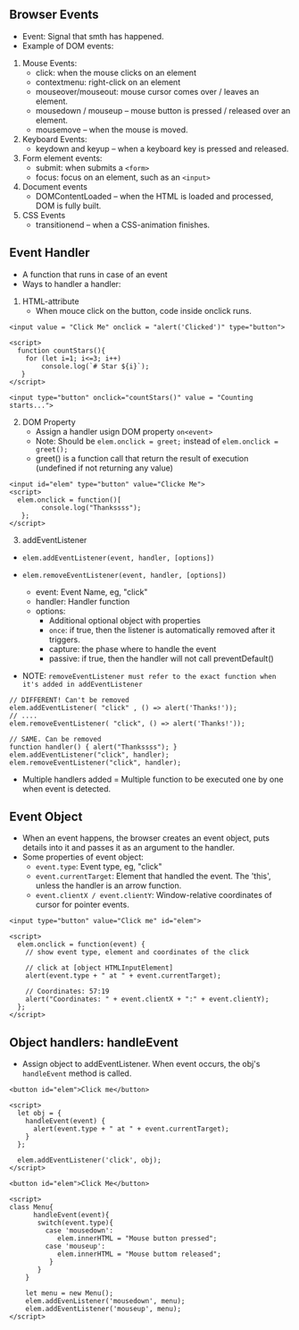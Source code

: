 ## Browser Events
- Event: Signal that smth has happened.
- Example of DOM events:
1. Mouse Events:
   - click: when the mouse clicks on an element 
   - contextmenu: right-click on an element
   - mouseover/mouseout: mouse cursor comes over / leaves an element.
   - mousedown / mouseup – mouse button is pressed / released over an element.
   - mousemove – when the mouse is moved.
2. Keyboard Events:
   - keydown and keyup – when a keyboard key is pressed and released.
3. Form element events:
   - submit: when submits a `<form>`
   - focus: focus on an element, such as an `<input>`
4. Document events
   - DOMContentLoaded – when the HTML is loaded and processed, DOM is fully built.
5. CSS Events
   - transitionend – when a CSS-animation finishes.

## Event Handler
- A function that runs in case of an event
- Ways to handler a handler:

1. HTML-attribute
   - When mouce click on the button, code inside onclick runs.
```
<input value = "Click Me" onclick = "alert('Clicked')" type="button">
```
```
<script>
  function countStars(){
    for (let i=1; i<=3; i++)
        console.log(`# Star ${i}`);
   }
</script>

<input type="button" onclick="countStars()" value = "Counting starts...">
```

2. DOM Property
   - Assign a handler usign DOM property `on<event>`
   - Note: Should be `elem.onclick = greet;` instead of `elem.onclick = greet();`
   - greet() is a function call that return the result of execution (undefined if not returning any value)

```
<input id="elem" type="button" value="Clicke Me">
<script>
  elem.onclick = function()[
        console.log("Thankssss");
   };
</script>
```

3. addEventListener
- `elem.addEventListener(event, handler, [options])`
- `elem.removeEventListener(event, handler, [options])`
   - event: Event Name, eg, "click"
   - handler: Handler function
   - options:
     - Additional optional object with properties
     - `once`: if true,  then the listener is automatically removed after it triggers.
     - capture: the phase where to handle the event
     - passive: if true, then the handler will not call preventDefault()
     
- NOTE: `removeEventListener must refer to the exact function when it's added in addEventListener`

```
// DIFFERENT! Can't be removed
elem.addEventListener( "click" , () => alert('Thanks!'));
// ....
elem.removeEventListener( "click", () => alert('Thanks!'));

// SAME. Can be removed
function handler() { alert("Thankssss"); }
elem.addEventListener("click", handler);
elem.removeEventListener("click", handler);
```

- Multiple handlers added =  Multiple function to be executed one by one when event is detected.


## Event Object
- When an event happens, the browser creates an event object, puts details into it and passes it as an argument to the handler.
- Some properties of event object:
  - `event.type`: Event type, eg, "click"
  - `event.currentTarget`: Element that handled the event. The 'this', unless the handler is an arrow function.
  - `event.clientX / event.clientY`: Window-relative coordinates of cursor for pointer events.

```
<input type="button" value="Click me" id="elem">

<script>
  elem.onclick = function(event) {
    // show event type, element and coordinates of the click
    
    // click at [object HTMLInputElement]
    alert(event.type + " at " + event.currentTarget);  
    
    // Coordinates: 57:19
    alert("Coordinates: " + event.clientX + ":" + event.clientY);
  };
</script>
```

## Object handlers: handleEvent
- Assign object to addEventListener. When event occurs, the obj's `handleEvent` method is called.

```
<button id="elem">Click me</button>

<script>
  let obj = {
    handleEvent(event) {
      alert(event.type + " at " + event.currentTarget);
    }
  };

  elem.addEventListener('click', obj);
</script>

```

```
<button id="elem">Click Me</button>

<script>
class Menu{
      handleEvent(event){
       switch(event.type){
         case 'mousedown':
            elem.innerHTML = "Mouse button pressed";
         case 'mouseup':
            elem.innerHTML = "Mouse buttom released";
          }
       }
    }
    
    let menu = new Menu();
    elem.addEvenListener('mousedown', menu);
    elem.addEventListener('mouseup', menu);
</script>
```










